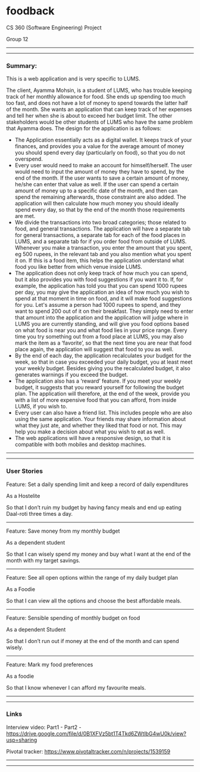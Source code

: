 # foodback
CS 360 (Software Engineering) Project

Group 12

_______
_______


### Summary:

This is a web application and is very specific to LUMS.

The client, Ayamma Mohsin, is a student of LUMS, who has trouble keeping track of her monthly allowance for food. She ends up spending too much too fast, and does not have a lot of money to spend towards the latter half of the month. She wants an application that can keep track of her expenses and tell her when she is about to exceed her budget limit. The other stakeholders would be other students of LUMS who have the same problem that Ayamma does.
The design for the application is as follows:
- The Application essentially acts as a digital wallet. It keeps track of your finances, and provides you a value for the average amount of money you should spend every day (particularly on food), so that you do not overspend.
- Every user would need to make an account for himself/herself. The user would need to input the amount of money they have to spend, by the end of the month. If the user wants to save a certain amount of money, he/she can enter that value as well. If the user can spend a certain amount of money up to a specific date of the month, and then can spend the remaining afterwards, those constraint are also added. The application will then calculate how much money you should ideally spend every day, so that by the end of the month those requirements are met.
- We divide the transactions into two broad categories; those related to food, and general transactions. The application will have a separate tab for general transactions, a separate tab for each of the food places in LUMS, and a separate tab for if you order food from outside of LUMS. Whenever you make a transaction, you enter the amount that you spent, eg 500 rupees, in the relevant tab and you also mention what you spent it on. If this is a food item, this helps the application understand what food you like better from which venue inside LUMS.
- The application does not only keep track of how much you can spend, but it also provides you with food suggestions if you want it to. If, for example, the application has told you that you can spend 1000 rupees per day, you may give the application an idea of how much you wish to spend at that moment in time on food, and it will make food suggestions for you. Let's assume a person had 1000 rupees to spend, and they want to spend 200 out of it on their breakfast. They simply need to enter that amount into the application and the application will judge where in LUMS you are currently standing, and will give you food options based on what food is near you and what food lies in your price range. Every time you try something out from a food place at LUMS, you may also mark the item as a ‘favorite’, so that the next time you are near that food place again, the application will suggest that food to you as well.
- By the end of each day, the application recalculates your budget for the week, so that in case you exceeded your daily budget, you at least meet your weekly budget. Besides giving you the recalculated budget, it also generates warnings if you exceed the budget.
- The application also has a ‘reward’ feature. If you meet your weekly budget, it suggests that you reward yourself for following the budget plan. The application will therefore, at the end of the week, provide you with a list of more expensive food that you can afford, from inside LUMS, if you wish to.
- Every user can also have a friend list. This includes people who are also using the same application. Your friends may share information about what they just ate, and whether they liked that food or not. This may help you make a decision about what you wish to eat as well.
- The web applications will have a responsive design, so that it is compatible with both mobiles and desktop machines.

_______
_______

### User Stories

Feature: Set a daily spending limit and keep a record of daily expenditures

As a Hostelite

So that I don’t ruin my budget by having fancy meals and end up eating Daal-roti three times a day.

_______

Feature: Save money from my monthly budget

As a dependent student

So that I can wisely spend my money and buy what I want at the end of the month with my target savings.

_______

Feature: See all open options within the range of my daily budget plan

As a Foodie

So that I can view all the options and choose the best affordable meals.

_______

Feature: Sensible spending of monthly budget on food

As a dependent Student

So that I don’t run out if money at the end of the month and can spend wisely.

_______

Feature: Mark my food preferences

As a foodie

So that I know whenever I can afford my favourite meals.

_______
_______

### Links

Interview video: Part1 - 
                 Part2 - https://drive.google.com/file/d/0B1XFVz5bt1T4Tkd6ZWtIbG4wU0k/view?usp=sharing

Pivotal tracker: https://www.pivotaltracker.com/n/projects/1539159

_______
_______
